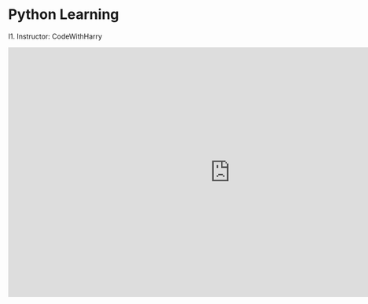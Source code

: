 # Python Learning
I1. Instructor: CodeWithHarry
<iframe width="901" height="507" src="https://www.youtube.com/embed/gfDE2a7MKjA" title="YouTube video player" frameborder="0" allow="accelerometer; autoplay; clipboard-write; encrypted-media; gyroscope; picture-in-picture" allowfullscreen></iframe>
